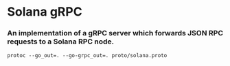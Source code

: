 # Solana gRPC
### An implementation of a gRPC server which forwards JSON RPC requests to a Solana RPC node.

```
protoc --go_out=. --go-grpc_out=. proto/solana.proto
```
